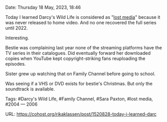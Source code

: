 Date: Thursday 18 May, 2023, 18:46

Today I learned Darcy's Wild Life is considered as "[lost media](https://lostmediawiki.com/Darcy%27s_Wild_Life_(found_Family_Channel/Discovery_Kids_teen_sitcom;_2004-2006))" because it was never released to home video. And no one recovered the full series until 2022.

Interesting.

Bestie was complaining last year none of the streaming platforms have the TV series in their catalogues. Did eventually forward her downloaded copies when YouTube kept copyright-striking fans reuploading the episodes.

Sister grew up watching that on Family Channel before going to school.

Was seeing if a VHS or DVD exists for bestie's Christmas. But only the soundtrack is available.

Tags: #Darcy's Wild Life, #Family Channel, #Sara Paxton, #lost media, #2004 — 2006

URL: https://cohost.org/rikaklassen/post/1520828-today-i-learned-darc
